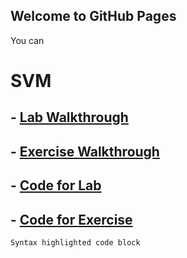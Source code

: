 ## Welcome to GitHub Pages

You can 

# SVM
## - [Lab Walkthrough](https://ruxinli.github.io/ML-TP-T8/labwalkthrough)
## - [Exercise Walkthrough](https://ruxinli.github.io/ML-TP-T8/exercisewalkthrough)
## - [Code for Lab](https://ruxinli.github.io/ML-TP-T8/labcode)
## - [Code for Exercise](https://ruxinli.github.io/ML-TP-T8/exercisecode)

```markdown
Syntax highlighted code block
